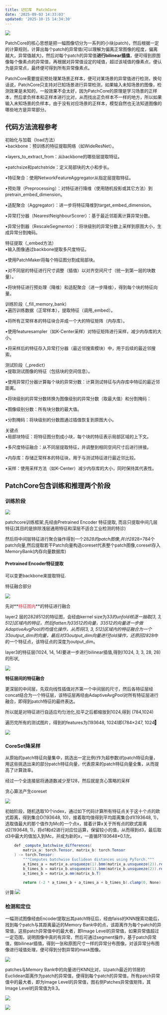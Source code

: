 ```yaml
---
title: 记忆库  PatchCore
date: '2025-09-03 14:33:03'
updated: '2025-10-15 14:34:30'
---
```

![](/images/1fb3087ae48e21ec8dd000b1da24b9a3.png)

PatchCore的核心思想是把一幅图像切分为一系列的小块(patch)，然后根据一定的计算规则，计算出每个patch的异常值(可以理解为偏离正常图像的程度，偏离越大，异常值越大)，然后对每个patch的异常值**进行bilinear插值**，便可得到原图像每个像素点的异常值，再根据对异常值设定的域值，超过该域值的像素点，便认为是异常点，最终便可得到所有异常像素点。

PatchCore需要提前预处理某场景正样本，便可对某场景的异常值进行检测，换句话说，PatchCore只支持对已知场景进行异常检测，如果输入未知场景的图像，检测效果是未知的，一般效果不会太好，因为PatchCore的原理是学习场景的正样本，然后拿负样本和正样本进行比对，从而找出正负样本不一样的地方，所以如果输入未知场景的负样本，由于没有对应场景的正样本，模型自然也无法知道图像的哪些地方是异常部分。



## 代码方法流程参考
初始化与加载（load方法）  
•backbone：预训练的特征提取网络（如WideResNet）。

•layers_to_extract_from：从backbone的哪些层提取特征。

•patchsize和patchstride：定义局部块的大小和步长。

•特征聚合：使用NetworkFeatureAggregator从指定层提取特征。

•预处理（Preprocessing）：对特征进行降维（使用随机投影或其它方法）到pretrain_embed_dimension。

•适配聚合（Aggregator）：进一步将特征降维到target_embed_dimension。

•异常打分器（NearestNeighbourScorer）：基于最近邻距离计算异常分数。

•异常分割器（RescaleSegmentor）：将块级别的异常分数上采样到原图大小，生成异常分割掩码。



特征提取（_embed方法）  
•输入图像通过backbone提取多尺度特征。

•使用PatchMaker将每个特征图分割成局部块。

•对不同层的特征进行尺寸调整（插值）以对齐空间尺寸（统一到第一层的块数量）。

•将块特征进行预处理（降维）和适配聚合（进一步降维），得到每个块的特征向量。

训练阶段（_fill_memory_bank）  
•遍历训练数据（正常样本），提取特征（调用_embed）。

•将所有正常样本的特征块合并成一个大的特征矩阵（内存库）。

•使用featuresampler（如K-Center采样）对特征矩阵进行采样，减少内存库的大小。

•将采样后的特征存入异常打分器（最近邻搜索模块）中，用于后续的最近邻搜索。



测试阶段（_predict）  
•提取测试图像的特征（包括块的空间信息）。

•使用异常打分器计算每个块的异常分数：计算测试特征与内存库中特征的最近邻距离。

•将块级别的异常分数转换为图像级别的异常分数（取最大值）和分割掩码：

•图像级别分数：所有块分数的最大值。

•分割掩码：将块级别的分数图通过插值恢复到原图大小。



关键点  
•局部块特征：将特征图分割成小块，每个块的特征表示局部区域的上下文。

•多尺度特征融合：从不同层提取特征，并调整到相同空间尺寸后进行拼接。

•内存库：存储正常样本的特征块，用于与测试特征进行最近邻比较。

•采样：使用采样方法（如K-Center）减少内存库的大小，同时保持其代表性。

## PatchCore包含训练和推理两个阶段
### 训练阶段
![](/images/3e9141d7e681c6b553a075d40666bb95.png)

patchcore训练框架,先经由Pretrained Encoder 特征提取, 而且只提取中间几层特征(其目的是排除浅层通用特征和深层不适合工业检测的特诊)

然后将中间层特征进行聚合操作得到一个28*28的patch图像,共计28*28=784个patch向量,然后提取若干Patch向量构造coreset代表整个patch图像,coreset存入MemoryBank(内存向量数据库)

#### Pretrained Encoder特征提取
可以变更backbone来提取特征.

特征融合部分

![](/images/e4732869d31e032a1157f31c8df62d16.png)

先对**<font style="color:#DF2A3F;">特征图内</font>**的特征进行融合

layer2 层的28*28*512的特征图，会经由kernel size为3*3的unfold核逐一抽取[3, 3, 512]区域内的特征，然后flatten为3*3*512的向量，3*3*512的向量进一步做AdaptiveAvgPool的均值化操作，从而将[3, 3, 512]区域内的特征融合为一个3*3*output_dim的向量，最后对3*3*output_dim向量进行fold操作，还原回28*28中的一个特征点，该特征点的深度为output_dim。

layer3的特征层(1024, 14, 14)要进一步进行bilinear插值,得到(1024, 3, 3, 28, 28)的形状,



![](/images/8d84bfc8c1801ab943d73627ea9cb4fb.jpeg)

**特征层间的特征融合**

更深层的中间层，先双向线性插值对齐第一个中间层的尺寸，然后各特征层经concat结合为一个特征层，该特征层再经由AdaptiveAvgPool对所有特征层进行融合，即得到patch特征的最终表达。

所以就是对特征进行自适应均匀池化,拉平之后都缩放到1024,得到 (784,1024)

遍历完所有的测试图片，得到的features为(193648, 1024)即(784×247, 1024<font style="color:rgb(221, 212, 202);background-color:rgb(29, 31, 32);">)</font>

![](/images/3a382f58360432adb5d8a70f25a9d15c.png)

### <font style="background-color:rgba(255, 255, 255, 0);">CoreSet降采样</font>
从原始的patch特征向量集中，挑选出一定比例(作为超参数)的patch特征向量，用这些挑选出来的部分patch特征向量，代表原来的patch特征向量全集，从而提高了计算效率。

经过一个全连接层将通道数减少至128，然后就是贪心策略的采样

贪心算法产生coreset

![](/images/a68429bff2a718248007205a37551021.jpeg)

初始阶段，随机选取10个index，通过如下代码计算所有特征点关于这十个点的欧式距离，得到集合D(193648, 10)，接着取均值得到平均距离集合d1(193648, 1)，选取值最大的那个值作为Mc的一个点x，接着计算x关于所有点的欧式距离d2(193648, 1)，将d1和d2进行对应位运算，保留较小的值，从而得到d3，最后取d3中最大的值加入到Mc，并成为新的x，一直循环193648*0.1次。

```java
    def _compute_batchwise_differences(
        matrix_a: torch.Tensor, matrix_b: torch.Tensor
    ) -> torch.Tensor:
        """Computes batchwise Euclidean distances using PyTorch."""
        a_times_a = matrix_a.unsqueeze(1).bmm(matrix_a.unsqueeze(2)).reshape(-1, 1)
        b_times_b = matrix_b.unsqueeze(1).bmm(matrix_b.unsqueeze(2)).reshape(1, -1)
        a_times_b = matrix_a.mm(matrix_b.T)

        return (-2 * a_times_b + a_times_a + b_times_b).clamp(0, None).sqrt()

```

计算:![](/images/0b5d4618c5d5a3f3af02ba6d3f418b50.png)

### 检测和定位
一幅测试图像经由Encoder提取出其patch特征后，经由faiss的KNN搜索功能后，找到每个patch与其距离最近的Memory Bank中的点，该距离作为每个patch的异常值，这些patch异常值中的最大者，即Image Level的异常值，如果异常值超过一定范围，说明图像中真的有异常，然后可通过segment操作，基于patch异常值，做bilinear插值，得到一张和原图尺寸一样的异常分布图像，对该异常分布图像进行域值处理，便可得到分割异常的mask图像。

![](/images/490cf5cdeb4368017a3600fa16e91f14.jpeg)

patches与Memory Bank中的向量进行KNN比对，以patch最近的邻居的Euclidean距离作为patch的异常值，便得到每个patch的异常值，所有patch异常值中的最大者，即为Image Level的异常值，图右侧Patches异常值矩阵，其Image Level的异常值为9.3。

![](/images/0d245d3119d4e506f3d929c2aa873df2.png)

![](/images/a4bb75052477b5de06a8bacaca8f79d0.gif)

